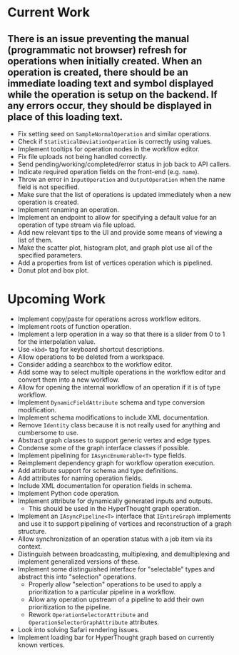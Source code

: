 # Current Work
There is an issue preventing the manual (programmatic not browser) refresh for operations when initially created. When an operation is created, there should be an immediate loading text and symbol displayed while the operation is setup on the backend. If any errors occur, they should be displayed in place of this loading text.
---
- Fix setting seed on `SampleNormalOperation` and similar operations.
- Check if `StatisticalDeviationOperation` is correctly using values.
- Implement tooltips for operation nodes in the workflow editor.
- Fix file uploads not being handled correctly.
- Send pending/working/completed/error status in job back to API callers.
- Indicate required operation fields on the front-end (e.g. `name`).
- Throw an error in `InputOperation` and `OutputOperation` when the name field is not specified.
- Make sure that the list of operations is updated immediately when a new operation is created.
- Implement renaming an operation.
- Implement an endpoint to allow for specifying a default value for an operation of type stream via file upload. 
- Add new relevant tips to the UI and provide some means of viewing a list of them.
- Make the scatter plot, histogram plot, and graph plot use all of the specified parameters.
- Add a properties from list of vertices operation which is pipelined.
- Donut plot and box plot.

# Upcoming Work
- Implement copy/paste for operations across workflow editors.
- Implement roots of function operation.
- Implement a lerp operation in a way so that there is a slider from 0 to 1 for the interpolation value.
- Use `<kbd>` tag for keyboard shortcut descriptions. 
- Allow operations to be deleted from a workspace.
- Consider adding a searchbox to the workflow editor.
- Add some way to select multiple operations in the workflow editor and convert them into a new workflow.
- Allow for opening the internal workflow of an operation if it is of type workflow.
- Implement `DynamicFieldAttribute` schema and type conversion modification.
- Implement schema modifications to include XML documentation.
- Remove `Identity` class because it is not really used for anything and cumbersome to use.
- Abstract graph classes to support generic vertex and edge types.
- Condense some of the graph interface classes if possible.
- Implement pipelining for `IAsyncEnumerable<T>` type fields.
- Reimplement dependency graph for workflow operation execution.
- Add attribute support for schema and type definitions.
- Add attributes for naming operation fields.
- Include XML documentation for operation fields in schema.
- Implement Python code operation.
- Implement attribute for dynamically generated inputs and outputs.
  - This should be used in the HyperThought graph operation.
- Implement an `IAsyncPipeline<T>` interface that `IEntireGraph` implements and use it to support pipelining of vertices and reconstruction of a graph structure.
- Allow synchronization of an operation status with a job item via its context.
- Distinguish between broadcasting, multiplexing, and demultiplexing and implement generalized versions of these.
- Implement some distinguished interface for "selectable" types and abstract this into "selection" operations.
  - Properly allow "selection" operations to be used to apply a prioritization to a particular pipeline in a workflow.
  - Allow any operation upstream of a pipeline to add their own prioritization to the pipeline.
  - Rework `OperationSelectorAttribute` and `OperationSelectorGraphAttribute` attributes.
- Look into solving Safari rendering issues.
- Implement loading bar for HyperThought graph based on currently known vertices.
